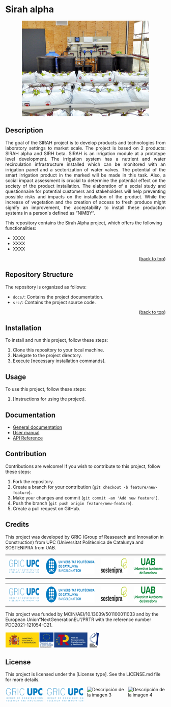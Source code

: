 # Sirah alpha
<p align="center">
  <img src="images/enciams_recir_2.jpg" alt="Sirah" style="width: 400px; height: 300px;">
</p>

## Description
<p style="text-align: justify;">
The goal of the SIRAH project is to develop products and technologies from laboratory settings to market scale.
The project is based on 2 products: SIRAH alpha and SIRH beta.
SIRAH is an irrigation module at a prototype level development. The irrigation system has a nutrient and water
recirculation infrastructure installed which can be monitored with an irrigation panel and a sectorization of
water valves.
The potential of the smart irrigation product in the marked will be made in this task. Also, a social impact
assessment is crucial to determine the potential effect on the society of the product installation. The
elaboration of a social study and questionnaire for potential customers and stakeholders will help preventing
possible risks and impacts on the installation of the product. While the increase of vegetation and the creation
of access to fresh produce might signify an improvement, the acceptability to install these production systems
in a person's defined as “NIMBY”.
</p>

This repository contains the Sirah Alpha project, which offers the following functionalities:
- XXXX
- XXXX
- XXXX

<p align="right">(<a href="#readme-top">back to top</a>)</p>


## Repository Structure
The repository is organized as follows:
- `docs/`: Contains the project documentation.
- `src/`: Contains the project source code.
<p align="right">(<a href="#readme-top">back to top</a>)</p>


## Installation
To install and run this project, follow these steps:
1. Clone this repository to your local machine.
2. Navigate to the project directory.
3. Execute [necessary installation commands].

## Usage
To use this project, follow these steps:
1. [Instructions for using the project].

## Documentation
- [General documentation](docs/general.md)
- [User manual](docs/user_manual.md)
- [API Reference](docs/api_reference.md)

## Contribution
Contributions are welcome! If you wish to contribute to this project, follow these steps:
1. Fork the repository.
2. Create a branch for your contribution (`git checkout -b feature/new-feature`).
3. Make your changes and commit (`git commit -am 'Add new feature'`).
4. Push the branch (`git push origin feature/new-feature`).
5. Create a pull request on GitHub.

## Credits
This project was developed by GRIC (Group of Reasearch and Innovation in Construction) from UPC (Universitat Politècnica de Catalunya and SOSTENIPRA from UAB.


<table style="width:100%; border-collapse: collapse;">
  <tr>
    <td align="center" style="padding: 10px";><img src="images/GRIC.png" alt="GRIC" style="width: auto; height: 50px;"></td>
    <td align="center" style="padding: 10px";><img src="images/UPC.png" alt="UPC" style="width: auto; height: 50px;"></td>
    <td align="center" style="padding: 10px";><img src="images/SOSTENIPRA.png" alt="SOSTENIPRA" style="width: auto; height: 50px;"></td>
    <td align="center" style="padding: 10px";><img src="images/UAB.png" alt="UAB" style="width: auto; height: 50px;"></td>
  </tr>
</table>

<table style="width:100%; border-spacing: 20px;">
  <tr>
    <td align="center" style="padding: 10px; border: 0;"><img src="images/GRIC.png" alt="GRIC" style="width: auto; height: 50px;"></td>
    <td align="center" style="padding: 10px; border: 0;"><img src="images/UPC.png" alt="UPC" style="width: auto; height: 50px;"></td>
    <td align="center" style="padding: 10px; border: 0;"><img src="images/SOSTENIPRA.png" alt="SOSTENIPRA" style="width: auto; height: 50px;"></td>
    <td align="center" style="padding: 10px; border: 0;"><img src="images/UAB.png" alt="UAB" style="width: auto; height: 50px;"></td>
  </tr>
</table>

This project was funded by MCIN/AEI/10.13039/501100011033 and by the European Union“NextGenerationEU”/PRTR with the reference number PDC2021-121054-C21.

<img src="images/funding_sirah.jpg" alt="Funding" style="width: auto; height: 50px;">

## License
This project is licensed under the [License type]. See the LICENSE.md file for more details.

<div style="display: flex; justify-content: space-between;">
    <div style="flex: 1; margin-right: 10px;">
        <img src="images/GRIC.png" alt="GRIC" style="width: auto; height: 50px;">
    </div>
    <div style="flex: 1; margin-right: 10px;">
        <img src="images/GRIC.png" alt="GRIC" style="width: auto; height: 50px;">
    </div>
    <div style="flex: 1; margin-right: 10px;">
        <img src="ruta/a/imagen3.jpg" alt="Descripción de la imagen 3" style="width: 100%; height: auto;">
    </div>
    <div style="flex: 1;">
        <img src="ruta/a/imagen4.jpg" alt="Descripción de la imagen 4" style="width: 100%; height: auto;">
    </div>
</div>

